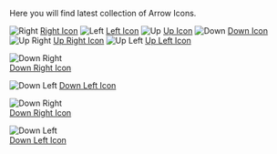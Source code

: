 Here you will find latest collection of Arrow Icons.

<img src="https://media.iconsink.com/g_images/right-1.jpg" alt="Right">
<a href="https://www.iconsink.com/icon/right-1">Right Icon</a>

<img src="https://media.iconsink.com/g_images/left-5.jpg" alt="Left">
<a href="https://www.iconsink.com/icon/left-5">Left Icon</a>

<img src="https://media.iconsink.com/g_images/up-9.jpg" alt="Up">
<a href="https://www.iconsink.com/icon/up-9">Up Icon</a>

<img src="https://media.iconsink.com/g_images/down-12.jpg" alt="Down">
<a href="https://www.iconsink.com/icon/down-12">Down Icon</a>

<img src="https://media.iconsink.com/g_images/up-right-13.jpg" alt="Up Right">
<a href="https://www.iconsink.com/icon/up-right-13">Up Right Icon</a>

<img src="https://media.iconsink.com/g_images/up-left-17.jpg" alt="Up Left">
<a href="https://www.iconsink.com/icon/up-left-17">Up Left Icon</a>

<img src="https://media.iconsink.com/og_images/down-right-20.png" alt="Down Right"><br/>
<a href="https://www.iconsink.com/icon/down-right-20">Down Right Icon</a>

<img src="https://media.iconsink.com/g_images/down-left-24.jpg" alt="Down Left">
<a href="https://www.iconsink.com/icon/down-left-24">Down Left Icon</a>

<img src="https://media.iconsink.com/g_images/down-right-25.jpg" alt="Down Right"><br/>
<a href="https://www.iconsink.com/icon/down-right-25">Down Right Icon</a>

<img src="https://media.iconsink.com/og_images/down-left-30.png" alt="Down Left"><br/>
<a href="https://www.iconsink.com/icon/down-left-30">Down Left Icon</a>
